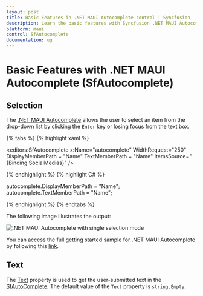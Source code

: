 ```yaml
---
layout: post
title: Basic Features in .NET MAUI Autocomplete control | Syncfusion
description: Learn the basic features with Syncfusion .NET MAUI Autocomplete control and its suggestion list, as well as other topics in this section.
platform: maui
control: SfAutocomplete
documentation: ug
---
```


# Basic Features with .NET MAUI Autocomplete (SfAutocomplete)

## Selection

The [.NET MAUI Autocomplete](https://help.syncfusion.com/cr/maui/Syncfusion.Maui.Inputs.SfAutocomplete.html) allows the user to select an item from the drop-down list by clicking the `Enter` key or losing focus from the text box.

{% tabs %}
{% highlight xaml %}

<editors:SfAutocomplete x:Name="autocomplete"
                        WidthRequest="250"
                        DisplayMemberPath = "Name"
                        TextMemberPath = "Name"
                        ItemsSource="{Binding SocialMedias}" />

{% endhighlight %}
{% highlight C# %}

autocomplete.DisplayMemberPath = "Name";
autocomplete.TextMemberPath = "Name";

{% endhighlight %}
{% endtabs %}

The following image illustrates the output:

![.NET MAUI Autocomplete with single selection mode](Images/GettingStarted/SingleSelection.gif)

You can access the full getting started sample for .NET MAUI Autocomplete by following this [link](https://github.com/SyncfusionExamples/maui-autocomplete-samples).

## Text

The [Text](https://help.syncfusion.com/cr/maui/Syncfusion.Maui.Inputs.DropDownControls.DropDownListBase.html#Syncfusion_Maui_Inputs_DropDownControls_DropDownListBase_Text) property is used to get the user-submitted text in the [SfAutoComplete](https://help.syncfusion.com/cr/maui/Syncfusion.Maui.Inputs.SfAutocomplete.html). The default value of the `Text` property is `string.Empty`.
